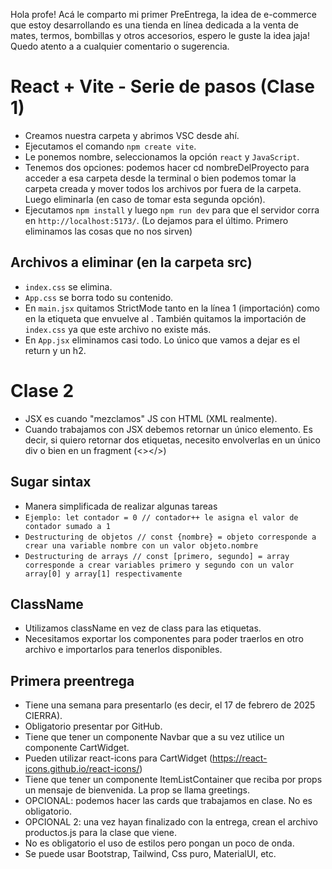 Hola profe! Acá le comparto mi primer PreEntrega, la idea de e-commerce que estoy desarrollando es una tienda en línea dedicada a la venta de mates, termos, bombillas y otros accesorios, espero le guste la idea jaja! Quedo atento a a cualquier comentario o sugerencia.




# React + Vite - Serie de pasos (Clase 1)

- Creamos nuestra carpeta y abrimos VSC desde ahí.
- Ejecutamos el comando `npm create vite`.
- Le ponemos nombre, seleccionamos la opción `react` y `JavaScript`.
- Tenemos dos opciones: podemos hacer cd nombreDelProyecto para acceder a esa carpeta desde la terminal o bien podemos tomar la carpeta creada y mover todos los archivos por fuera de la carpeta. Luego eliminarla (en caso de tomar esta segunda opción).
- Ejecutamos `npm install` y luego `npm run dev` para que el servidor corra en `http://localhost:5173/`. (Lo dejamos para el último. Primero eliminamos las cosas que no nos sirven)

## Archivos a eliminar (en la carpeta src)

- `index.css` se elimina.
- `App.css` se borra todo su contenido.
- En `main.jsx` quitamos StrictMode tanto en la línea 1 (importación) como en la etiqueta que envuelve al <App />. También quitamos la importación de `index.css` ya que este archivo no existe más.
- En `App.jsx` eliminamos casi todo. Lo único que vamos a dejar es el return y un h2.

# Clase 2

- JSX es cuando "mezclamos" JS con HTML (XML realmente).
- Cuando trabajamos con JSX debemos retornar un único elemento. Es decir, si quiero retornar dos etiquetas, necesito envolverlas en un único div o bien en un fragment (<></>)

## Sugar sintax

- Manera simplificada de realizar algunas tareas
- `Ejemplo: let contador = 0 // contador++ le asigna el valor de contador sumado a 1`
- `Destructuring de objetos // const {nombre} = objeto corresponde a crear una variable nombre con un valor objeto.nombre`
- `Destructuring de arrays // const [primero, segundo] = array corresponde a crear variables primero y segundo con un valor array[0] y array[1] respectivamente`

## ClassName

- Utilizamos className en vez de class para las etiquetas.
- Necesitamos exportar los componentes para poder traerlos en otro archivo e importarlos para tenerlos disponibles.

## Primera preentrega

- Tiene una semana para presentarlo (es decir, el 17 de febrero de 2025 CIERRA).
- Obligatorio presentar por GitHub.
- Tiene que tener un componente Navbar que a su vez utilice un componente CartWidget.
- Pueden utilizar react-icons para CartWidget (https://react-icons.github.io/react-icons/)
- Tiene que tener un componente ItemListContainer que reciba por props un mensaje de bienvenida. La prop se llama greetings.
- OPCIONAL: podemos hacer las cards que trabajamos en clase. No es obligatorio.
- OPCIONAL 2: una vez hayan finalizado con la entrega, crean el archivo productos.js para la clase que viene.
- No es obligatorio el uso de estilos pero pongan un poco de onda.
- Se puede usar Bootstrap, Tailwind, Css puro, MaterialUI, etc.
